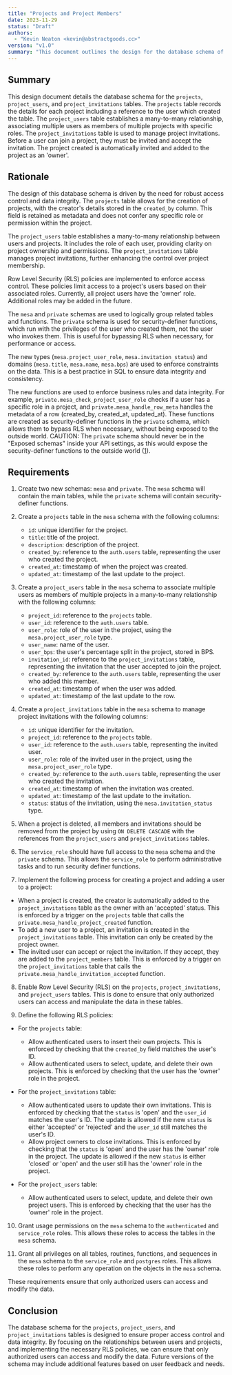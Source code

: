 ```yaml
---
title: "Projects and Project Members"
date: 2023-11-29
status: "Draft"
authors:
  - "Kevin Neaton <kevin@abstractgoods.cc>"
version: "v1.0"
summary: "This document outlines the design for the database schema of the projects, project_users, and project_invitations tables, focusing on the relationships between users and projects, project ownership, and the necessary RLS policies."
---
```


## Summary

This design document details the database schema for the `projects`, `project_users`, and `project_invitations` tables. The `projects` table records the details for each project including a reference to the user which created the table. The `project_users` table establishes a many-to-many relationship, associating multiple users as members of multiple projects with specific roles. The `project_invitations` table is used to manage project invitations. Before a user can join a project, they must be invited and accept the invitation. The project created is automatically invited and added to the project as an 'owner'.

## Rationale

The design of this database schema is driven by the need for robust access control and data integrity. The `projects` table allows for the creation of projects, with the creator's details stored in the `created_by` column. This field is retained as metadata and does not confer any specific role or permission within the project.

The `project_users` table establishes a many-to-many relationship between users and projects. It includes the role of each user, providing clarity on project ownership and permissions. The `project_invitations` table manages project invitations, further enhancing the control over project membership.

Row Level Security (RLS) policies are implemented to enforce access control. These policies limit access to a project's users based on their associated roles. Currently, all project users have the 'owner' role. Additional roles may be added in the future.

The `mesa` and `private` schemas are used to logically group related tables and functions. The `private` schema is used for security-definer functions, which run with the privileges of the user who created them, not the user who invokes them. This is useful for bypassing RLS when necessary, for performance or access.

The new types (`mesa.project_user_role`, `mesa.invitation_status`) and domains (`mesa.title`, `mesa.name`, `mesa.bps`) are used to enforce constraints on the data. This is a best practice in SQL to ensure data integrity and consistency.

The new functions are used to enforce business rules and data integrity. For example, `private.mesa_check_project_user_role` checks if a user has a specific role in a project, and `private.mesa_handle_row_meta` handles the metadata of a row (created_by, created_at, updated_at). These functions are created as security-definer functions in the `private` schema, which allows them to bypass RLS when necessary, without being exposed to the outside world. CAUTION: The `private` schema should never be in the "Exposed schemas" inside your API settings, as this would expose the security-definer functions to the outside world ([1](https://supabase.com/docs/guides/auth/row-level-security#using-security-definer-functions)).

## Requirements

1. Create two new schemas: `mesa` and `private`. The `mesa` schema will contain the main tables, while the `private` schema will contain security-definer functions.

2. Create a `projects` table in the `mesa` schema with the following columns:
   - `id`: unique identifier for the project.
   - `title`: title of the project.
   - `description`: description of the project.
   - `created_by`: reference to the `auth.users` table, representing the user who created the project.
   - `created_at`: timestamp of when the project was created.
   - `updated_at`: timestamp of the last update to the project.

3. Create a `project_users` table in the `mesa` schema to associate multiple users as members of multiple projects in a many-to-many relationship with the following columns:
   - `project_id`: reference to the `projects` table.
   - `user_id`: reference to the `auth.users` table.
   - `user_role`: role of the user in the project, using the `mesa.project_user_role` type.
   - `user_name`: name of the user.
   - `user_bps`: the user's percentage split in the project, stored in BPS.
   - `invitation_id`: reference to the `project_invitations` table, representing the invitation that the user accepted to join the project.
   - `created_by`: reference to the `auth.users` table, representing the user who added this member.
   - `created_at`: timestamp of when the user was added.
   - `updated_at`: timestamp of the last update to the row.

4. Create a `project_invitations` table in the `mesa` schema to manage project invitations with the following columns:
   - `id`: unique identifier for the invitation.
   - `project_id`: reference to the `projects` table.
   - `user_id`: reference to the `auth.users` table, representing the invited user.
   - `user_role`: role of the invited user in the project, using the `mesa.project_user_role` type.
   - `created_by`: reference to the `auth.users` table, representing the user who created the invitation.
   - `created_at`: timestamp of when the invitation was created.
   - `updated_at`: timestamp of the last update to the invitation.
   - `status`: status of the invitation, using the `mesa.invitation_status` type.

5. When a project is deleted, all members and invitations should be removed from the project by using `ON DELETE CASCADE` with the references from the `project_users` and `project_invitations` tables.

6. The `service_role` should have full access to the `mesa` schema and the `private` schema. This allows the `service_role` to perform administrative tasks and to run security definer functions.

7. Implement the following process for creating a project and adding a user to a project:

- When a project is created, the creator is automatically added to the `project_invitations` table as the owner with an 'accepted' status. This is enforced by a trigger on the `projects` table that calls the `private.mesa_handle_project_created` function.
- To add a new user to a project, an invitation is created in the `project_invitations` table. This invitation can only be created by the project owner.
- The invited user can accept or reject the invitation. If they accept, they are added to the `project_members` table. This is enforced by a trigger on the `project_invitations` table that calls the `private.mesa_handle_invitation_accepted` function.

8. Enable Row Level Security (RLS) on the `projects`, `project_invitations`, and `project_users` tables. This is done to ensure that only authorized users can access and manipulate the data in these tables.

9. Define the following RLS policies:

- For the `projects` table:
  - Allow authenticated users to insert their own projects. This is enforced by checking that the `created_by` field matches the user's ID.
  - Allow authenticated users to select, update, and delete their own projects. This is enforced by checking that the user has the 'owner' role in the project.

- For the `project_invitations` table:
  - Allow authenticated users to update their own invitations. This is enforced by checking that the `status` is 'open' and the `user_id` matches the user's ID. The update is allowed if the new `status` is either 'accepted' or 'rejected' and the `user_id` still matches the user's ID.
  - Allow project owners to close invitations. This is enforced by checking that the `status` is 'open' and the user has the 'owner' role in the project. The update is allowed if the new `status` is either 'closed' or 'open' and the user still has the 'owner' role in the project.

- For the `project_users` table:
  - Allow authenticated users to select, update, and delete their own project users. This is enforced by checking that the user has the 'owner' role in the project.

10. Grant usage permissions on the `mesa` schema to the `authenticated` and `service_role` roles. This allows these roles to access the tables in the `mesa` schema.

11. Grant all privileges on all tables, routines, functions, and sequences in the `mesa` schema to the `service_role` and `postgres` roles. This allows these roles to perform any operation on the objects in the `mesa` schema.

These requirements ensure that only authorized users can access and modify the data.

## Conclusion

The database schema for the `projects`, `project_users`, and `project_invitations` tables is designed to ensure proper access control and data integrity. By focusing on the relationships between users and projects, and implementing the necessary RLS policies, we can ensure that only authorized users can access and modify the data. Future versions of the schema may include additional features based on user feedback and needs.